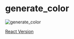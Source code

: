 # generate_color

![generate_color](https://github.com/ebrugulec/generate_color/blob/master/generate_color.gif)

[React Version](https://github.com/ibrahimtelman/subcolor)
